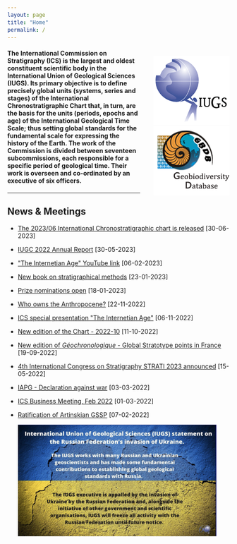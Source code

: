 ```yaml
---
layout: page
title: "Home"
permalink: /
---
```

<div style="float:right; margin-left:30px; margin-top:20px;">
  <a href="https://www.iugs.org/"><img src="images/IUGSLOGOright.gif" alt="IUGS logo" /></a><br />
  <a href="http://www.geobiodiversity.com/"><img src="images/GBDBlinkright.png" alt="Geobiodiversity DB logo"/></a>
</div>

#### The International Commission on Stratigraphy (ICS) is the largest and oldest constituent scientific body in the International Union of Geological Sciences (IUGS). Its primary objective is to define precisely global units (systems, series and stages) of the International Chronostratigraphic Chart that, in turn, are the basis for the units (periods, epochs and age) of the International Geological Time Scale; thus setting global standards for the fundamental scale for expressing the history of the Earth.  The work of the Commission is divided between seventeen subcommissions, each responsible for a specific period of geological time.  Their work is overseen and co-ordinated by an executive of six officers.

<hr />

## News & Meetings

* [The 2023/06 International Chronostratigraphic chart is released](news/150) [30-06-2023]
* [IUGC 2022 Annual Report](news/149) [30-05-2023]
* ["The Internetian Age" YouTube link](news/148) [06-02-2023]
* [New book on stratigraphical methods](news/147) [23-01-2023]
* [Prize nominations open](news/146) [18-01-2023]
* [Who owns the Anthropocene?](news/145) [22-11-2022]
* [ICS special presentation "The Internetian Age"](news/144) [06-11-2022]
* [New edition of the Chart - 2022-10](news/143) [11-10-2022]
* [New edition of _Géochronologique_ - Global Stratotype points in France](news/142) [19-09-2022]
* [4th International Congress on Stratigraphy STRATI 2023 announced](news/141) [15-05-2022]
* [IAPG - Declaration against war](news/140) [03-03-2022]
* [ICS Business Meeting, Feb 2022](news/139) [01-03-2022]
* [Ratification of Artinskian GSSP](news/138) [07-02-2022]

  <img src="images/ukraine.jpg" style="width:450px;" />